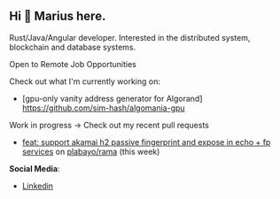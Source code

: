 ## Hi 👋 Marius here.

Rust/Java/Angular developer. Interested in the distributed system, blockchain and database systems.

Open to Remote Job Opportunities

<!--
**sim-hash/sim-hash** is a ✨ _special_ ✨ repository because its `README.md` (this file) appears on your GitHub profile.

Here are some ideas to get you started:

- 🔭 I’m currently working on ...
- 🌱 I’m currently learning ...
- 👯 I’m looking to collaborate on ...
- 🤔 I’m looking for help with ...
- 💬 Ask me about ...
- 📫 How to reach me: ...
- 😄 Pronouns: ...
- ⚡ Fun fact: ...
-->

Check out what I'm currently working on:
- [gpu-only vanity address generator for Algorand] https://github.com/sim-hash/algomania-gpu

Work in progress -> Check out my recent pull requests
- [feat: support akamai h2 passive fingerprint and expose in echo + fp services](https://github.com/plabayo/rama/pull/719) on [plabayo/rama](https://github.com/plabayo/rama) (this week)

**Social Media**:
- [Linkedin](https://www.linkedin.com/in/msiminic/)
